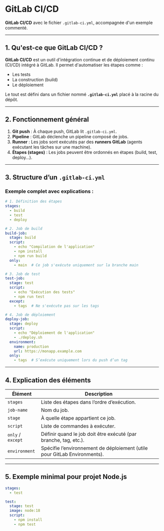 # GitLab CI/CD

**GitLab CI/CD** avec le fichier `.gitlab-ci.yml`, accompagnée d'un exemple commenté.

---

## **1. Qu'est-ce que GitLab CI/CD ?**

**GitLab CI/CD** est un outil d'intégration continue et de déploiement continu (CI/CD) intégré à GitLab. Il permet d'automatiser les étapes comme :

* Les tests
* La construction (build)
* Le déploiement

Le tout est défini dans un fichier nommé **`.gitlab-ci.yml`** placé à la racine du dépôt.

---

## **2. Fonctionnement général**

1. **Git push** : À chaque push, GitLab lit `.gitlab-ci.yml`.
2. **Pipeline** : GitLab déclenche un pipeline composé de jobs.
3. **Runner** : Les jobs sont exécutés par des **runners GitLab** (agents exécutant les tâches sur une machine).
4. **Étapes (stages)** : Les jobs peuvent être ordonnés en étapes (build, test, deploy…).

---

## **3. Structure d’un `.gitlab-ci.yml`**

### Exemple complet avec explications :

```yaml
# 1. Définition des étapes
stages:
  - build
  - test
  - deploy

# 2. Job de build
build-job:
  stage: build
  script:
    - echo "Compilation de l'application"
    - npm install
    - npm run build
  only:
    - main  # Ce job s'exécute uniquement sur la branche main

# 3. Job de test
test-job:
  stage: test
  script:
    - echo "Exécution des tests"
    - npm run test
  except:
    - tags  # Ne s'exécute pas sur les tags

# 4. Job de déploiement
deploy-job:
  stage: deploy
  script:
    - echo "Déploiement de l'application"
    - ./deploy.sh
  environment:
    name: production
    url: https://monapp.example.com
  only:
    - tags  # S’exécute uniquement lors du push d’un tag
```

---

## **4. Explication des éléments**

| Élément           | Description                                                               |
| ----------------- | ------------------------------------------------------------------------- |
| `stages`          | Liste des étapes dans l’ordre d’exécution.                                |
| `job-name`        | Nom du job.                                                               |
| `stage`           | À quelle étape appartient ce job.                                         |
| `script`          | Liste de commandes à exécuter.                                            |
| `only` / `except` | Définir quand le job doit être exécuté (par branche, tag, etc.).          |
| `environment`     | Spécifie l’environnement de déploiement (utile pour GitLab Environments). |

---

## **5. Exemple minimal pour projet Node.js**

```yaml
stages:
  - test

test:
  stage: test
  image: node:18
  script:
    - npm install
    - npm test

